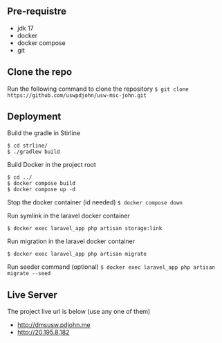 ## Pre-requistre
- jdk 17
- docker
- docker compose
- git

## Clone the repo
Run the following command to clone the repository
`$ git clone https://github.com/uswpdjohn/usw-msc-john.git`

## Deployment
Build the gradle in Stirline

```
$ cd strline/
$ ./gradlew build
```

Build Docker in the project root

```
$ cd ../
$ docker compose build
$ docker compose up -d
```

Stop the docker container (id needed)
`$ docker compose down`

Run symlink in the laravel docker container

`$ docker exec laravel_app php artisan storage:link`

Run migration in the laravel docker container

`$ docker exec laravel_app php artisan migrate`

Run seeder command (optional)
`$ docker exec laravel_app php artisan migrate --seed`

## Live Server
The project live url is below (use any one of them)

- http://dmsusw.pdjohn.me
- http://20.195.8.182







